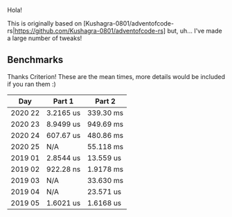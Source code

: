 Hola!

This is originally based on [Kushagra-0801/adventofcode-rs|https://github.com/Kushagra-0801/adventofcode-rs] but, uh... I've made a large number of tweaks!

## Benchmarks

Thanks Criterion! These are the mean times, more details would be included if you ran them :)

| Day | Part 1 | Part 2|
|---|---|---|
| 2020 22 | 3.2165 us | 339.30 ms |
| 2020 23 | 8.9499 us | 949.69 ms |
| 2020 24 | 607.67 us | 480.86 ms |
| 2020 25 | N/A | 55.118 ms |
| 2019 01 | 2.8544 us | 13.559 us |
| 2019 02 | 922.28 ns | 1.9178 ms |
| 2019 03 | N/A | 33.630 ms |
| 2019 04 | N/A | 23.571 us |
| 2019 05 | 1.6021 us | 1.6168 us |
